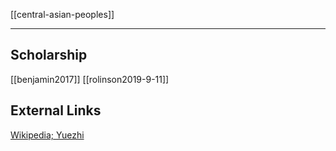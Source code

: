 [[central-asian-peoples]]

---

## Scholarship
[[benjamin2017]]
[[rolinson2019-9-11]]

## External Links
[Wikipedia; Yuezhi](https://en.wikipedia.org/wiki/Yuezhi)
